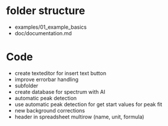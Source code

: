 # folder structure 
- examples/01_example_basics 
- doc/documentation.md  
# Code
- create texteditor for insert text button
- improve errorbar handling 
- subfolder 
- create database for spectrum with AI
- automatic peak detection
- use automatic peak detection for get start values for peak fit
- new background corrections
- header in spreadsheet multirow (name, unit, formula)

